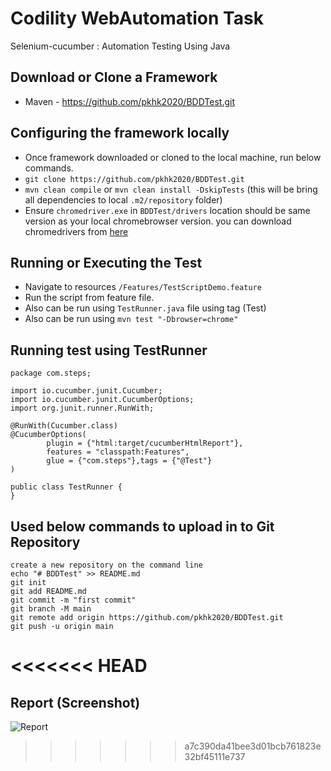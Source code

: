 Codility WebAutomation Task
=================

Selenium-cucumber : Automation Testing Using Java

Download or Clone a Framework
--------------
* Maven - https://github.com/pkhk2020/BDDTest.git

Configuring the framework locally
--------------
- Once framework downloaded or cloned to the local machine, run below commands.
- `git clone https://github.com/pkhk2020/BDDTest.git`
- `mvn clean compile` or `mvn clean install -DskipTests` (this will be bring all dependencies to local `.m2/repository` folder)
- Ensure `chromedriver.exe` in `BDDTest/drivers` location should be same version as your local chromebrowser version.
    you can download chromedrivers from [here](https://chromedriver.chromium.org/downloads)
 
Running or Executing the Test
--------------
- Navigate to resources `/Features/TestScriptDemo.feature`
- Run the script from feature file.
- Also can be run using `TestRunner.java` file using tag (Test)
- Also can be run using `mvn test "-Dbrowser=chrome"`
 
Running test using TestRunner
--------------
```
package com.steps;

import io.cucumber.junit.Cucumber;
import io.cucumber.junit.CucumberOptions;
import org.junit.runner.RunWith;

@RunWith(Cucumber.class)
@CucumberOptions(
        plugin = {"html:target/cucumberHtmlReport"},
        features = "classpath:Features",
        glue = {"com.steps"},tags = {"@Test"}
)

public class TestRunner {
}
```
Used below commands to upload in to Git Repository
----------------------
````
create a new repository on the command line
echo "# BDDTest" >> README.md
git init
git add README.md
git commit -m "first commit"
git branch -M main
git remote add origin https://github.com/pkhk2020/BDDTest.git
git push -u origin main
````
<<<<<<< HEAD
=======
Report (Screenshot)
----------------------
![Report](https://user-images.githubusercontent.com/54612564/129357683-80fe1186-0bb6-451d-9698-6a386fc868e2.jpg)
>>>>>>> a7c390da41bee3d01bcb761823e32bf45111e737
